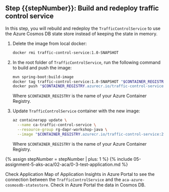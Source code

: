 <!-- Require 'stepNumber' as input: the number of the first step of this include.
Return the number of the last step in this include -->
## Step {{stepNumber}}: Build and redeploy traffic control service

In this step, you will rebuild and redeploy the `TrafficControlService` to use the Azure Cosmos DB state store instead of keeping the state in memory.

1. Delete the image from local docker:

    ```bash
    docker rmi traffic-control-service:1.0-SNAPSHOT
    ```

1. In the root folder of `TrafficControlService`, run the following command to build and push the image:

    ```bash
    mvn spring-boot:build-image
    docker tag traffic-control-service:1.0-SNAPSHOT "$CONTAINER_REGISTRY.azurecr.io/traffic-control-service:2.0"
    docker push "$CONTAINER_REGISTRY.azurecr.io/traffic-control-service:2.0"
    ```

    Where `$CONTAINER_REGISTRY` is the name of your Azure Container Registry.

1. Update `TrafficControlService` container with the new image:

    ```bash
    az containerapp update \
      --name ca-traffic-control-service \
      --resource-group rg-dapr-workshop-java \
      --image "$CONTAINER_REGISTRY.azurecr.io/traffic-control-service:2.0"
    ```

    Where `$CONTAINER_REGISTRY` is the name of your Azure Container Registry.

<!-- -------------------------------- TEST --------------------------------- -->

{% assign stepNumber = stepNumber | plus: 1 %}
{% include 05-assignment-5-aks-aca/02-aca/0-3-test-application.md %}

Check Application Map of Application Insights in Azure Portal to see the connection between the `TrafficControlService` and the `aca-azure-cosmosdb-statestore`. Check in Azure Portal the data in Cosmos DB.
